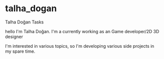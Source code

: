# talha_dogan
Talha Doğan Tasks

hello I'm Talha Doğan. I'm a currently working as an Game developer/2D 3D designer




I'm interested in various topics, so I'm developing various side projects in my spare time.







